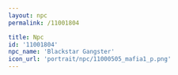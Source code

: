 ```yaml
---
layout: npc
permalink: /11001804

title: Npc
id: '11001804'
npc_name: 'Blackstar Gangster'
icon_url: 'portrait/npc/11000505_mafia1_p.png'
---
```

